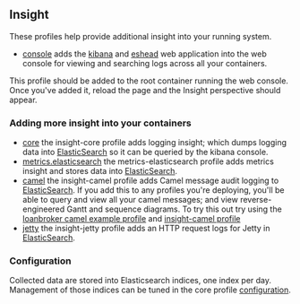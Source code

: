 ## Insight

These profiles help provide additional insight into your running system.

* [console](/fabric/profiles/insight/console.profile) adds the [kibana](http://www.elasticsearch.org/overview/kibana/) and [eshead](http://mobz.github.io/elasticsearch-head/) web application into the web console for viewing and searching logs across all your containers.

This profile should be added to the root container running the web console. Once you've added it, reload the page and the Insight perspective should appear.

 ### Adding more insight into your containers

* [core](/fabric/profiles/insight/core.profile) the insight-core profile adds logging insight; which dumps logging data into [ElasticSearch](http://www.elasticsearch.org/) so it can be queried by the kibana console.
* [metrics.elasticsearch](/fabric/profiles/insight/metrics.elasticsearch.profile) the metrics-elasticsearch profile adds metrics insight and stores data into [ElasticSearch](http://www.elasticsearch.org/).
* [camel](/fabric/profiles/insight/camel.profile) the insight-camel profile adds Camel message audit logging to [ElasticSearch](http://www.elasticsearch.org/). If you add this to any profiles you're deploying, you'll be able to query and view all your camel messages; and view reverse-engineered Gantt and sequence diagrams. To try this out try using the [loanbroker camel example profile](/fabric/profiles/example/camel/loanbroker.profile) and [insight-camel profile](/fabric/profiles/insight/camel.profile)
* [jetty](/fabric/profiles/insight/jetty.profile) the insight-jetty profile adds an HTTP request logs for Jetty in [ElasticSearch](http://www.elasticsearch.org/).

### Configuration

Collected data are stored into Elasticsearch indices, one index per day.
Management of those indices can be tuned in the core profile [configuration](/fabric/profiles/insight/core.profile/io.fabric8.insight.elasticsearch-default.properties).

